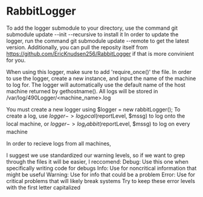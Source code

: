 # RabbitLogger
To add the logger submodule to your directory, use the command
git submodule update --init --recursive to install it
In order to update the logger, run the command
git submodule update --remote to get the latest version.
Additionally, you can pull the reposity itself from
https://github.com/EricKnudsen256/RabbitLogger
if that is more convinient for you.

When using this logger, make sure to add 'require_once()' the file.
In order to use the logger, create a new instance, and input the name of the machine to log for.
The logger will automatically use the default name of the host machine returned by gethostname().
All logs will be stored in /var/log/490Logger/<machine_name>.log


You must create a new logger using $logger = new rabbitLogger();
To create a log, use $logger->log_local($reportLevel, $mssg) 
to log onto the local machine, or
$logger->log_rabbit($reportLevel, $mssg) to log on every machine

In order to recieve logs from all machines, 

I suggest we use standardized our warning levels, so if we want
to grep through the files it will be easier, I reccomend:
Debug: Use this one when specifically writing code for debugs
Info: Use for noncritical information that might be useful
Warning: Use for info that could be a problem
Error: Use for critical problems that will likely break systems
Try to keep these error levels with the first letter capitalized

